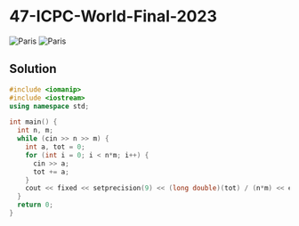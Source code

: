 # 47-ICPC-World-Final-2023

<img src=".../assets/images/B.png" alt="Paris" class="center">
<img src=".../assets/images/B.png" alt="Paris" class="center">

## Solution

```cpp
#include <iomanip>
#include <iostream>
using namespace std;

int main() {
  int n, m;
  while (cin >> n >> m) {
    int a, tot = 0;
    for (int i = 0; i < n*m; i++) {
      cin >> a;
      tot += a;
    }
    cout << fixed << setprecision(9) << (long double)(tot) / (n*m) << endl;
  }
  return 0;
}
```
